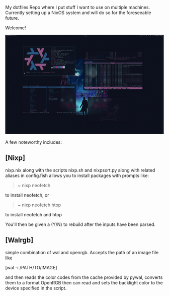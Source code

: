 My dotfiles Repo where I put stuff I want to use on multiple machines.
Currently setting up a NixOS system and will do so for the foreseeable future.

Welcome!

![Screenshot](https://github.com/borttappat/dotfiles/blob/main/2023-07-23_18-08.png)

A few noteworthy includes:

## [Nixp]
nixp.nix along with the scripts nixp.sh and nixpsort.py along with related aliases in config.fish allows you to install packages with prompts like:

> ~ nixp neofetch

to install neofetch, or

> ~ nixp neofetch htop

to install neofetch and htop

You'll then be given a (Y/N) to rebuild after the inputs have been parsed.


## [Walrgb]
simple combination of wal and openrgb. Accepts the path of an image file like 

[wal -i /PATH/TO/IMAGE] 

and then reads the color codes from the cache provided by pywal, converts them to a format OpenRGB then can read and sets the backlight color to the device specified in the script.


